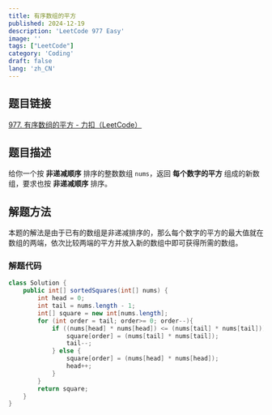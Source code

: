 ```yaml
---
title: 有序数组的平方
published: 2024-12-19
description: 'LeetCode 977 Easy'
image: ''
tags: ["LeetCode"]
category: 'Coding'
draft: false 
lang: 'zh_CN'
---
```


## 题目链接

[977. 有序数组的平方 - 力扣（LeetCode）](https://leetcode.cn/problems/squares-of-a-sorted-array/description/)

## 题目描述

给你一个按 **非递减顺序** 排序的整数数组 `nums`，返回 **每个数字的平方** 组成的新数组，要求也按 **非递减顺序** 排序。

## 解题方法

本题的解法是由于已有的数组是非递减排序的，那么每个数字的平方的最大值就在数组的两端，依次比较两端的平方并放入新的数组中即可获得所需的数组。

### 解题代码

```java
class Solution {
    public int[] sortedSquares(int[] nums) {
        int head = 0;
        int tail = nums.length - 1;
        int[] square = new int[nums.length];
        for (int order = tail; order>= 0; order--){
            if ((nums[head] * nums[head]) <= (nums[tail] * nums[tail])){
                square[order] = (nums[tail] * nums[tail]);
                tail--;
            } else {
                square[order] = (nums[head] * nums[head]);
                head++;
            }
        }
        return square;
    }
}
```
